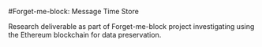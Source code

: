 #Forget-me-block: Message Time Store

Research deliverable as part of Forget-me-block project investigating using the Ethereum blockchain for data preservation.
